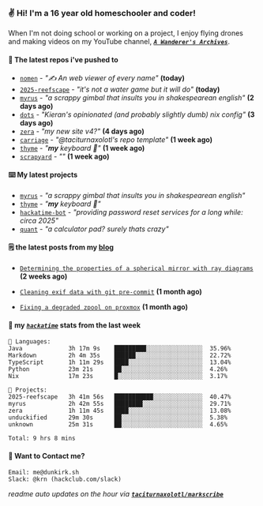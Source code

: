 ### ✌️ Hi! I'm a 16 year old homeschooler and coder!

When I'm not doing school or working on a project, I enjoy flying drones and making videos on my YouTube channel, [**_`A Wanderer's Archives`_**](https://youtube.com/@wanderer.archives).

#### 👷 The latest repos i've pushed to

- [`nomen`](https://github.com/aramshiva/nomen) - _"✍️ An web viewer of every name"_ **(today)**
- [`2025-reefscape`](https://github.com/df1317/2025-reefscape) - _"it's not a water game but it will do"_ **(today)**
- [`myrus`](https://github.com/taciturnaxolotl/myrus) - _"a scrappy gimbal that insults you in shakespearean english"_ **(2 days ago)**
- [`dots`](https://github.com/taciturnaxolotl/dots) - _"Kieran's opinionated (and probably slightly dumb) nix config"_ **(3 days ago)**
- [`zera`](https://github.com/taciturnaxolotl/zera) - _"my new site v4?"_ **(4 days ago)**
- [`carriage`](https://github.com/taciturnaxolotl/carriage) - _"@taciturnaxolotl's repo template"_ **(1 week ago)**
- [`thyme`](https://github.com/taciturnaxolotl/thyme) - _"**my** keyboard 🫶"_ **(1 week ago)**
- [`scrapyard`](https://github.com/hackclub/scrapyard) - _""_ **(1 week ago)**

#### ⌨️ My latest projects

- [`myrus`](https://github.com/taciturnaxolotl/myrus) - _"a scrappy gimbal that insults you in shakespearean english"_
- [`thyme`](https://github.com/taciturnaxolotl/thyme) - _"**my** keyboard 🫶"_
- [`hackatime-bot`](https://github.com/taciturnaxolotl/hackatime-bot) - _"providing password reset services for a long while: circa 2025"_
- [`quant`](https://github.com/taciturnaxolotl/quant) - _"a calculator pad? surely thats crazy"_

#### 🗒️ the latest posts from my [blog](https://dunkirk.sh)

- [`Determining the properties of a spherical mirror with ray diagrams`](https://dunkirk.sh/blog/spherical-ray-diagrams/) **(2 weeks ago)**

- [`Cleaning exif data with git pre-commit`](https://dunkirk.sh/blog/remove-exif-git-hook/) **(1 month ago)**

- [`Fixing a degraded zpool on proxmox`](https://dunkirk.sh/blog/degraded-zpool-proxmox/) **(1 month ago)**



#### 📡 my [_`hackatime`_](https://waka.hackclub.com) stats from the last week

```text
💾 Languages:
Java             3h 17m 9s    █████████░░░░░░░░░░░░░░░░  35.96%
Markdown         2h 4m 35s    ██████░░░░░░░░░░░░░░░░░░░  22.72%
TypeScript       1h 11m 29s   ████░░░░░░░░░░░░░░░░░░░░░  13.04%
Python           23m 21s      ██░░░░░░░░░░░░░░░░░░░░░░░  4.26%
Nix              17m 23s      █░░░░░░░░░░░░░░░░░░░░░░░░  3.17%

💼 Projects:
2025-reefscape   3h 41m 56s   ███████████░░░░░░░░░░░░░░  40.47%
myrus            2h 42m 55s   ████████░░░░░░░░░░░░░░░░░  29.71%
zera             1h 11m 45s   ████░░░░░░░░░░░░░░░░░░░░░  13.08%
unduckified      29m 30s      ██░░░░░░░░░░░░░░░░░░░░░░░  5.38%
unknown          25m 31s      ██░░░░░░░░░░░░░░░░░░░░░░░  4.65%

Total: 9 hrs 8 mins
```

#### 📮 Want to Contact me?

```text
Email: me@dunkirk.sh
Slack: @krn (hackclub.com/slack)
```

_readme auto updates on the hour via [**`taciturnaxolotl/markscribe`**](https://github.com/taciturnaxolotl/markscribe)_
